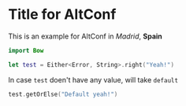 
# Title for AltConf
 This is an example for AltConf in *Madrid*, __Spain__

```swift
import Bow

let test = Either<Error, String>.right("Yeah!")
```

In case `test` doen't have any value, will take `default`

```swift
test.getOrElse("Default yeah!")
```
